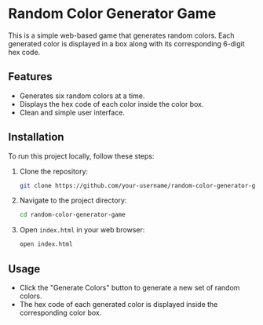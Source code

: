 # Random Color Generator Game

This is a simple web-based game that generates random colors. Each generated color is displayed in a box along with its corresponding 6-digit hex code.


## Features

- Generates six random colors at a time.
- Displays the hex code of each color inside the color box.
- Clean and simple user interface.

## Installation

To run this project locally, follow these steps:

1. Clone the repository:

    ```bash
    git clone https://github.com/your-username/random-color-generator-game.git
    ```

2. Navigate to the project directory:

    ```bash
    cd random-color-generator-game
    ```

3. Open `index.html` in your web browser:

    ```bash
    open index.html
    ```

## Usage

- Click the "Generate Colors" button to generate a new set of random colors.
- The hex code of each generated color is displayed inside the corresponding color box.


